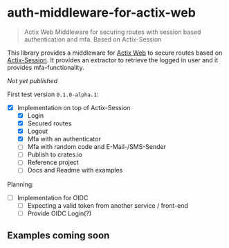 # auth-middleware-for-actix-web
> Actix Web Middleware for securing routes with session based authentication and mfa. Based on Actix-Session

This library provides a middleware for [Actix Web](https://github.com/actix/actix-web) to secure routes based on [Actix-Session](https://github.com/actix/actix-extras/tree/master/actix-session). It provides an extractor to retrieve the logged in user and it provides mfa-functionality.

*Not yet published*

First test version `0.1.0-alpha.1`:
- [x] Implementation on top of Actix-Session
    - [x] Login
    - [x] Secured routes
    - [x] Logout
    - [x] Mfa with an authenticator
    - [ ] Mfa with random code and E-Mail-/SMS-Sender
    - [ ] Publish to crates.io
    - [ ] Reference project
    - [ ] Docs and Readme with examples

Planning:
- [ ] Implementation for OIDC
    - [ ] Expecting a valid token from another service / front-end
    - [ ] Provide OIDC Login(?)

## Examples coming soon







